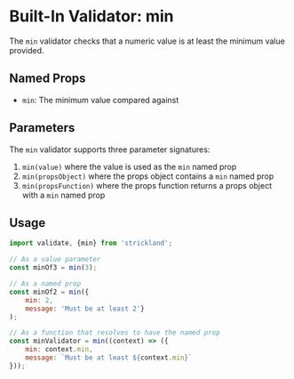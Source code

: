 # Built-In Validator: min

The `min` validator checks that a numeric value is at least the minimum value provided.

## Named Props

* `min`: The minimum value compared against

## Parameters

The `min` validator supports three parameter signatures:

1. `min(value)` where the value is used as the `min` named prop
1. `min(propsObject)` where the props object contains a `min` named prop
1. `min(propsFunction)` where the props function returns a props object with a `min` named prop

## Usage

``` jsx
import validate, {min} from 'strickland';

// As a value parameter
const minOf3 = min(3);

// As a named prop
const minOf2 = min({
    min: 2,
    message: 'Must be at least 2'}
);

// As a function that resolves to have the named prop
const minValidator = min((context) => ({
    min: context.min,
    message: `Must be at least ${context.min}`
}));
```
